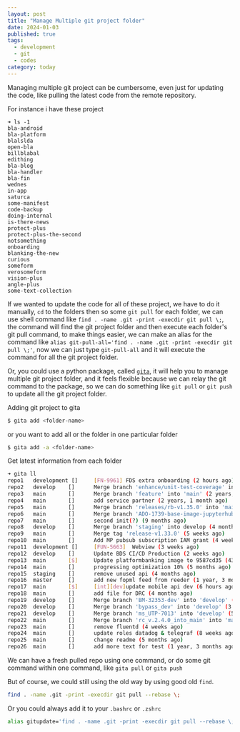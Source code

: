 ```yaml
---
layout: post
title: "Manage Multiple git project folder"
date: 2024-01-03
published: true
tags:
  - development
  - git
  - codes
category: today
---
```


Managing multiple git project can be cumbersome, even just for updating the code, like pulling the latest code from the remote repository.

For instance i have these project

```
➜ ls -1
bla-android
bla-platform
blalslda
open-bla
billblabal
edithing
bla-blog
bla-handler
bla-fin
wednes
in-app
saturca
some-manifest
code-backup
doing-internal
is-there-news
protect-plus
protect-plus-the-second
notsomething
onboarding
blanking-the-new
curious
someform
verosomeform
vision-plus
angle-plus
some-text-collection
```
If we wanted to update the code for all of these project, we have to do it manually, `cd` to the folders then so some `git pull` for each folder, we can use shell command like `find . -name .git -print -execdir git pull \;`, the command will find the git project folder and then execute each folder's git pull command, to make things easier, we can make an alias for the command like `alias git-pull-all='find . -name .git -print -execdir git pull \;'`, now we can just type `git-pull-all` and it will execute the command for all the git project folder.

Or, you could use a python package, called [`gita`](https://github.com/nosarthur/gita), it will help you to manage multiple git project folder, and it feels flexible because we can relay the git command to the package, so we can do something like `git pull` or `git push` to update all the git project folder.

Adding git project to gita

```bash
$ gita add <folder-name>
```

or you want to add all or the folder in one particular folder

```bash
$ gita add -a <folder-name>
```

Get latest information from each folder

```bash
➜ gita ll
repo1   development []     [FN-9961] FDS extra onboarding (2 hours ago)
repo2   develop    []      Merge branch 'enhance/unit-test-coverage' into 'develop' (3 weeks ago)
repo3   main       []      Merge branch 'feature' into 'main' (2 years, 9 months ago)
repo4   main       []      add service partner (2 years, 1 month ago)
repo5   main       []      Merge branch 'releases/rb-v1.35.0' into 'main' (3 weeks ago)
repo6   main       []      Merge branch 'ADO-1739-base-image-jupyterhub' into 'main' (3 months ago)
repo7   main       []      second init(?) (9 months ago)
repo8   develop    []      Merge branch 'staging' into develop (4 months ago)
repo9   main       []      Merge tag 'release-v1.33.0' (5 weeks ago)
repo10  main       []      Add MP pubsub subscription IAM grant (4 weeks ago)
repo11  development []     [FUN-5663]  Webview (3 weeks ago)
repo12  develop    []      Update BDS CI/CD Production (2 weeks ago)
repo13  main       [$]     Update platformbanking image to 9587cd35 (43 minutes ago)
repo14  main       []      progressing optimization 10% (5 months ago)
repo15  staging    []      remove unused api (4 months ago)
repo16  master     []      add new fopml feed from reeder (1 year, 3 months ago)
repo17  main       [$]     [int][dev]update mobile api dev (6 hours ago)
repo18  main       []      add file for DRC (4 months ago)
repo19  develop    []      Merge branch 'BM-32353-dev' into 'develop' (34 hours ago)
repo20  develop    []      Merge branch 'bypass_dev' into 'develop' (3 weeks ago)
repo21  develop    []      Merge branch 'ms_UTP-7013' into 'develop' (54 minutes ago)
repo22  main       []      Merge branch 'rc_v.2.4.0_into_main' into 'main' (3 weeks ago)
repo23  main       []      remove fluentd (4 weeks ago)
repo24  main       []      update roles datadog & telegraf (8 weeks ago)
repo25  main       []      change readme (5 months ago)
repo26  main       []      add more text for test (1 year, 3 months ago)
```

We can have a fresh pulled repo using one command, or do some git command within one command, like `gita pull` or `gita push`

But of course, we could still using the old way by using good old `find`.

```bash
find . -name .git -print -execdir git pull --rebase \;
```

Or you could always add it to your `.bashrc` or `.zshrc`

```bash
alias gitupdate='find . -name .git -print -execdir git pull --rebase \;'
```
